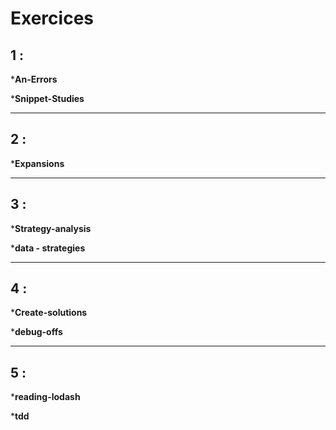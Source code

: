 # Exercices

## 1 : 
*__An-Errors__

*__Snippet-Studies__

___
## 2 :
*__Expansions__

___
## 3 : 
*__Strategy-analysis__

*__data - strategies__

___
## 4 : 
*__Create-solutions__

*__debug-offs__

___
## 5 :
*__reading-lodash__

*__tdd__
